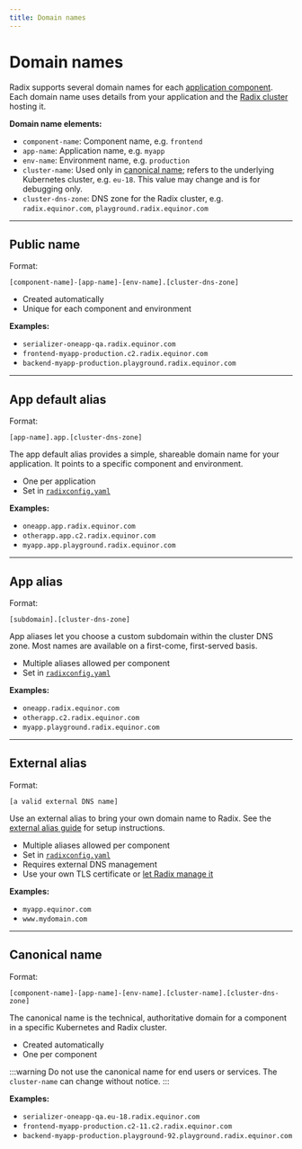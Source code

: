 ```yaml
---
title: Domain names
---
```


# Domain names

Radix supports several domain names for each [application component](/start/radix-concepts/index.md#component). Each domain name uses details from your application and the [Radix cluster](../../start/radix-clusters/) hosting it.

**Domain name elements:**

- `component-name`: Component name, e.g. `frontend`
- `app-name`: Application name, e.g. `myapp`
- `env-name`: Environment name, e.g. `production`
- `cluster-name`: Used only in [canonical name](#canonical-name); refers to the underlying Kubernetes cluster, e.g. `eu-18`. This value may change and is for debugging only.
- `cluster-dns-zone`: DNS zone for the Radix cluster, e.g. `radix.equinor.com`, `playground.radix.equinor.com`

---

## Public name

Format:
```text
[component-name]-[app-name]-[env-name].[cluster-dns-zone]
```

- Created automatically
- Unique for each component and environment

**Examples:**
- `serializer-oneapp-qa.radix.equinor.com`
- `frontend-myapp-production.c2.radix.equinor.com`
- `backend-myapp-production.playground.radix.equinor.com`

---

## App default alias

Format:
```text
[app-name].app.[cluster-dns-zone]
```

The app default alias provides a simple, shareable domain name for your application. It points to a specific component and environment.

- One per application
- Set in [`radixconfig.yaml`](/radix-config/index.md#dnsappalias)

**Examples:**
- `oneapp.app.radix.equinor.com`
- `otherapp.app.c2.radix.equinor.com`
- `myapp.app.playground.radix.equinor.com`

---

## App alias

Format:
```text
[subdomain].[cluster-dns-zone]
```

App aliases let you choose a custom subdomain within the cluster DNS zone. Most names are available on a first-come, first-served basis.

- Multiple aliases allowed per component
- Set in [`radixconfig.yaml`](/radix-config/index.md#dnsalias)

**Examples:**
- `oneapp.radix.equinor.com`
- `otherapp.c2.radix.equinor.com`
- `myapp.playground.radix.equinor.com`

---

## External alias

Format:
```text
[a valid external DNS name]
```

Use an external alias to bring your own domain name to Radix. See the [external alias guide](/guides/external-alias/) for setup instructions.

- Multiple aliases allowed per component
- Set in [`radixconfig.yaml`](/radix-config/index.md#dnsexternalalias)
- Requires external DNS management
- Use your own TLS certificate or [let Radix manage it](../../guides/external-alias/index.md#configure-certificate-automation-service)

**Examples:**
- `myapp.equinor.com`
- `www.mydomain.com`

---

## Canonical name

Format:
```text
[component-name]-[app-name]-[env-name].[cluster-name].[cluster-dns-zone]
```

The canonical name is the technical, authoritative domain for a component in a specific Kubernetes and Radix cluster.

- Created automatically
- One per component

:::warning
Do not use the canonical name for end users or services. The `cluster-name` can change without notice.
:::

**Examples:**
- `serializer-oneapp-qa.eu-18.radix.equinor.com`
- `frontend-myapp-production.c2-11.c2.radix.equinor.com`
- `backend-myapp-production.playground-92.playground.radix.equinor.com`
